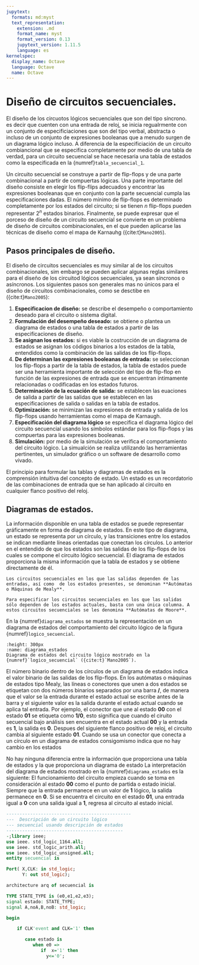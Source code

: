 ```yaml
---
jupytext:
  formats: md:myst
  text_representation:
    extension: .md
    format_name: myst
    format_version: 0.13
    jupytext_version: 1.11.5
    language: es
kernelspec:
  display_name: Octave
  language: Octave
  name: Octave
---
```


# Diseño de circuitos secuenciales.

El diseño de los circuotos lógicos secuenciales que son del tipo síncrono. es decir que cuenten con una entrada de reloj, se inicia regualrmente con un conjunto de especificiaciones que son del tipo verbal, abstracta o incluso de un conjunto de expresiones booleanas que a menudo surgen de un diagrama lógico incluso. A diferencia de la especificiación de un circuito combiancional que se especifica completamente por medio de una tabla de verdad, para un circuito secuencial se hace necesaria una tabla de estados como la especificada en la {numref}`tabla_secuencial_1`.  

Un circuito secuencial se construye a partir de flip-flops y de una parte combinacional a partir de compuertas lógicas. Una parte importante del diseño consiste en elegir los flip-flips adecuados y encontrar las expresiones booleanas que en conjunto con la parte secuencial cumpla las especificaciones dadas. El número mínimo de flip-flops es determinado completamente por los estados del circuito; si se tienen $n$ flip-flops pueden representar $2^n$ estados binarios. Finalmente, se puede expresar que el porceso de diseño de un circuito secuencial se convierte en un problema de diseño de circuitos combinacionales, en el que pueden aplicarse las técnicas de diseño como el mapa de Karnauhg ({cite:t}`Mano2005`). 

## Pasos principales de diseño.

El diseño de circuitos secuenciales es muy similar al de los circuitos combinacionales, sim embargo se pueden aplicar algunas reglas similares para el diseño de los circuitod lógicos secuenciales, ya sean síncronos o asíncronos. Los siguientes pasos son generales mas no únicos para el diseño de circuitos combinacionales, como se desctibe en ({cite:t}`Mano2005`):

1. **Especificacion de diseño:** se describe el desempeño o comportamiento deseado para el circuito o sistema digital.
2. **Formulación del desempeño deseado:** se obtiene o plantea un diagrama de estados o una tabla de estados a partir de las especificaciones de diseño.
3. **Se asignan los estados:** si es viable la costrucción de un diagrama de estados se asignan los códigos binarios a los estados de la tabla, entendidos como la combinación de las salidas de los flip-flops.
4. **De determinan las expresiones booleanas de entrada:** se seleccionan los flip-flops a partir de la tabla de estados, la tabla de estados puede ser una herramienta importante de selección del tipo de flip-flop en función de las expresiones de entrada que se encuentran íntimamente relacionadas o codificadas en los estados futuros.
5. **Determinación de la ecuación de salida:** se establecen las euaciones de salida a partir de las salidas que se establecen en las especificaciones de salida o salidas en la tabla de estados.
6. **Optimización:** se minimizan las expresiones de entrada y salida de los flip-flops usando herramientas como el mapa de Karnaugh.
7. **Especificación del diagrama lógico** se especifica el diagrama lógico del circuito secuencial usando los símbolos estándar para los flip-flops y las compuertas para las expresiones booleanas.
8. **Simulación:** por medio de la simulación se verifica el comportamiento del circuito lógico. La simualción se realiza utilizando las herramientas pertinentes, un simulador gráfico o un software de desarrollo como vivado.
 
El principio para formular las tablas y diagramas de estados es la comprensión intuitiva del concepto de estado. Un estado es un recordatorio de las combinaciones de entrada que se han aplicado al circuito en cualquier flanco positivo del reloj.

## Diagramas de estados.

La información disponible en una tabla de estados se puede representar gráficamente en forma de diagrama de estados. En este tipo de diagrama, un estado se representa por un círculo, y las transiciones entre los estados se indican mediante líneas orientadas que conectan los círculos. Lo anterior en el entendido de que los estados son las salidas de los flip-flops de los cuales se compone el circuito lógico secuencial. El diagrama de estados proporciona la misma información que la tabla de estados y se obtiene directamente de él.

```{admonition} Autómatas de Moore y autómatas de Mealy
Los circuitos secuenciales en los que las salidas dependen de las entradas, así como  de los estados presentes, se denominan **Autómatas o Máquinas de Mealy**.

Para especificar los circuitos secuenciales en los que las salidas sólo dependen de los estados actuales, basta con una única columna. A estos circuitos secuenciales se les denomina **Autómatas de Moore**.
```
En la {numref}`diagrama_estados` se muestra la representación en un diagrama de estados del comportamiento del circuito lógico de la figura {numref}`logico_secuencial`. 


```{figure} /images/diagrama_estados.png
:height: 300px
:name: diagrama_estados
Diagrama de estados del circuito lógico mostrado en la {numref}`logico_secuencial` ({cite:t}`Mano2005`).
```

El número binario dentro de los círculos de un diagrama de estados indica el valor binario de las salidas de los flip-flops. En los autómatas o máquinas de estados tipo Mealy, las líneas o conectores que unen a dos estados se etiquetan con dos números binarios separados por una barra **/**, de manera que el valor se la entrada durante el estado actual se escribe antes de la barra y el siguiente valor es la salida durante el estado actual cuando se aplica tal entrada. Por ejemplo, el conector que une al estado **$00$** con el estado **$01$** se etiqueta como **$1/0$**, esto significa que cuando el ciruito secuencial bajo análisis sen encuentra en el estado actual **$00$** y la entrada es **$1$**, la salida es **$0$**. Despues del siguiente flanco positivo de reloj, el circuito cambia al siguiente estado **$01$**. Cuando se usa un conector que conecta a un círculo en un diagrama de estados consigomismo indica que no hay cambio en los estados

No hay ninguna diferencia entre la información que proporciona una tabla de estados y la que proporciona un diagrama de estado La interpretación del diagrama de estados mostrado en la {numref}`diagrama_estados` es la siguiente: El funcionamiento del circuito empieza cuando se toma en consideración al estado **$00$** como el punto de partida o estado inicial. Siempre que la entrada permanece en un valor de **$1$** lógico, la salida permanece en **$0$**. Si se encuentra el circuito en el estado **$01$**, una entrada igual a **$0$** con una salida igual a **$1$**, regresa al circuito al estado inicial.
```VHDL
-----------------------------------------------
---  Descripción de un circuito lógico
--- secuencial usando descripción de estados
--------------------------------------------
-;library ieee;
use ieee. std_logic_1164.all;
use ieee. std_logic_arith.all;
use ieee. std_logic_unsigned.all;
entity secuencial is

Port( X,CLK: in std_logic;
      Y: out std_logic);

architecture arq of secuencial is 

TYPE STATE_TYPE is (e0,e1,e2,e3);
signal estado: STATE_TYPE;
signal A,noA,B,noB: std_logic;

begin

    if CLK'event and CLK='1' then

       case estado is 
          when e0 => 
             if  x='1' then
               y<='0';   
                 

             



``` 

